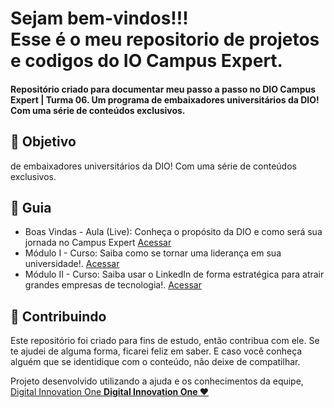 <!--
# Campus_Expert_DIO-
Repositório criado para documentar meu passo a passo no DIO Campus Expert | Turma 06. Um programa de embaixadores universitários da DIO! Com uma série de conteúdos exclusivos.
-->


<h1> Sejam bem-vindos!!! </br>
 Esse é o meu repositorio de projetos e codigos do IO Campus Expert. </h1>

<h4> Repositório criado para documentar meu passo a passo no DIO Campus Expert | Turma 06. Um programa de embaixadores universitários da DIO! Com uma série de conteúdos exclusivos. </h4>

<h2> 🎯 Objetivo </h2>
 de embaixadores universitários da DIO! Com uma série de conteúdos exclusivos.

<h2 dir="auto"> 🚦 Guia </h2>
<ul dir="auto">
<li> Boas Vindas - Aula (Live): Conheça o propósito da DIO e como será sua jornada no Campus Expert <a href="https://"> Acessar </a></li>
<li> Módulo I - Curso: Saiba como se tornar uma liderança em sua universidade!. <a href="https://"> Acessar </a></li>
<li> Módulo II - Curso: Saiba usar o LinkedIn de forma estratégica para atrair grandes empresas de tecnologia!. <a href="https://"> Acessar </a></li>

</ul>


<h2 dir="auto"> 🤝 Contribuindo </h2>
<p dir="auto">
 Este repositório foi criado para fins de estudo, então contribua com ele. Se te ajudei de alguma forma, ficarei feliz em
saber. E caso você conheça alguém que se identidique com o conteúdo, não deixe de compatilhar.
</p>

<p dir="auto"> 
 Projeto desenvolvido utilizando a ajuda e os conhecimentos da equipe, 
 <a href=" https://www.dio.me/ "> Digital Innovation One <a href=" https://www.dio.me/"> 
 <strong>  Digital Innovation One ❤️ </strong> </a>
</p>
  

